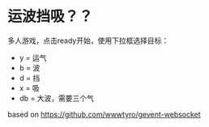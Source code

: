 # 运波挡吸？？

多人游戏，点击ready开始，使用下拉框选择目标：
- y = 运气
- b = 波
- d = 挡
- x = 吸
- db = 大波，需要三个气

based on https://github.com/wwwtyro/gevent-websocket

